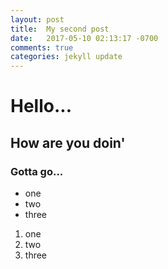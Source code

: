 ```yaml
---
layout: post
title:  My second post
date:   2017-05-10 02:13:17 -0700
comments: true
categories: jekyll update
---
```

# Hello...
## How are you doin'
### Gotta go...
<!--more-->

- one
- two
- three

1. one
2. two
3. three
